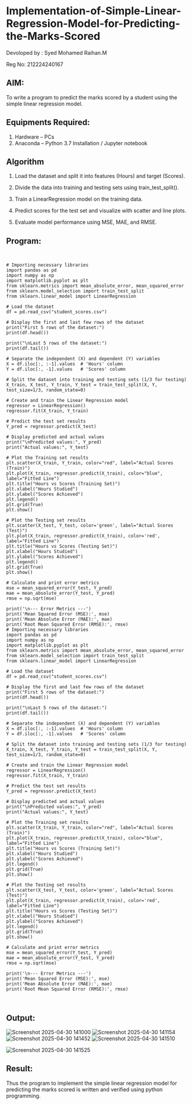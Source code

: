 # Implementation-of-Simple-Linear-Regression-Model-for-Predicting-the-Marks-Scored

Devoloped by : Syed Mohamed Raihan.M

Reg No: 212224240167

## AIM:
To write a program to predict the marks scored by a student using the simple linear regression model.

## Equipments Required:
1. Hardware – PCs
2. Anaconda – Python 3.7 Installation / Jupyter notebook

## Algorithm
1. Load the dataset and split it into features (Hours) and target (Scores).

2. Divide the data into training and testing sets using train_test_split().

3. Train a LinearRegression model on the training data.

4. Predict scores for the test set and visualize with scatter and line plots.

5. Evaluate model performance using MSE, MAE, and RMSE.
 

## Program:
```


# Importing necessary libraries
import pandas as pd
import numpy as np
import matplotlib.pyplot as plt
from sklearn.metrics import mean_absolute_error, mean_squared_error
from sklearn.model_selection import train_test_split
from sklearn.linear_model import LinearRegression

# Load the dataset
df = pd.read_csv("student_scores.csv")

# Display the first and last few rows of the dataset
print("First 5 rows of the dataset:")
print(df.head())

print("\nLast 5 rows of the dataset:")
print(df.tail())

# Separate the independent (X) and dependent (Y) variables
X = df.iloc[:, :-1].values  # 'Hours' column
Y = df.iloc[:, -1].values   # 'Scores' column

# Split the dataset into training and testing sets (1/3 for testing)
X_train, X_test, Y_train, Y_test = train_test_split(X, Y, test_size=1/3, random_state=0)

# Create and train the Linear Regression model
regressor = LinearRegression()
regressor.fit(X_train, Y_train)

# Predict the test set results
Y_pred = regressor.predict(X_test)

# Display predicted and actual values
print("\nPredicted values:", Y_pred)
print("Actual values:", Y_test)

# Plot the Training set results
plt.scatter(X_train, Y_train, color="red", label="Actual Scores (Train)")
plt.plot(X_train, regressor.predict(X_train), color="blue", label="Fitted Line")
plt.title("Hours vs Scores (Training Set)")
plt.xlabel("Hours Studied")
plt.ylabel("Scores Achieved")
plt.legend()
plt.grid(True)
plt.show()

# Plot the Testing set results
plt.scatter(X_test, Y_test, color='green', label="Actual Scores (Test)")
plt.plot(X_train, regressor.predict(X_train), color='red', label="Fitted Line")
plt.title("Hours vs Scores (Testing Set)")
plt.xlabel("Hours Studied")
plt.ylabel("Scores Achieved")
plt.legend()
plt.grid(True)
plt.show()

# Calculate and print error metrics
mse = mean_squared_error(Y_test, Y_pred)
mae = mean_absolute_error(Y_test, Y_pred)
rmse = np.sqrt(mse)

print('\n--- Error Metrics ---')
print('Mean Squared Error (MSE):', mse)
print('Mean Absolute Error (MAE):', mae)
print('Root Mean Squared Error (RMSE):', rmse)
# Importing necessary libraries
import pandas as pd
import numpy as np
import matplotlib.pyplot as plt
from sklearn.metrics import mean_absolute_error, mean_squared_error
from sklearn.model_selection import train_test_split
from sklearn.linear_model import LinearRegression

# Load the dataset
df = pd.read_csv("student_scores.csv")

# Display the first and last few rows of the dataset
print("First 5 rows of the dataset:")
print(df.head())

print("\nLast 5 rows of the dataset:")
print(df.tail())

# Separate the independent (X) and dependent (Y) variables
X = df.iloc[:, :-1].values  # 'Hours' column
Y = df.iloc[:, -1].values   # 'Scores' column

# Split the dataset into training and testing sets (1/3 for testing)
X_train, X_test, Y_train, Y_test = train_test_split(X, Y, test_size=1/3, random_state=0)

# Create and train the Linear Regression model
regressor = LinearRegression()
regressor.fit(X_train, Y_train)

# Predict the test set results
Y_pred = regressor.predict(X_test)

# Display predicted and actual values
print("\nPredicted values:", Y_pred)
print("Actual values:", Y_test)

# Plot the Training set results
plt.scatter(X_train, Y_train, color="red", label="Actual Scores (Train)")
plt.plot(X_train, regressor.predict(X_train), color="blue", label="Fitted Line")
plt.title("Hours vs Scores (Training Set)")
plt.xlabel("Hours Studied")
plt.ylabel("Scores Achieved")
plt.legend()
plt.grid(True)
plt.show()

# Plot the Testing set results
plt.scatter(X_test, Y_test, color='green', label="Actual Scores (Test)")
plt.plot(X_train, regressor.predict(X_train), color='red', label="Fitted Line")
plt.title("Hours vs Scores (Testing Set)")
plt.xlabel("Hours Studied")
plt.ylabel("Scores Achieved")
plt.legend()
plt.grid(True)
plt.show()

# Calculate and print error metrics
mse = mean_squared_error(Y_test, Y_pred)
mae = mean_absolute_error(Y_test, Y_pred)
rmse = np.sqrt(mse)

print('\n--- Error Metrics ---')
print('Mean Squared Error (MSE):', mse)
print('Mean Absolute Error (MAE):', mae)
print('Root Mean Squared Error (RMSE):', rmse)



```

## Output:

![Screenshot 2025-04-30 141000](https://github.com/user-attachments/assets/58d0d711-005d-4cc7-86d8-097cebc95a5d)
![Screenshot 2025-04-30 141154](https://github.com/user-attachments/assets/52660918-1005-48fd-885f-54961ff42922)
![Screenshot 2025-04-30 141452](https://github.com/user-attachments/assets/fb0a518a-76c0-4ac7-920d-4c5b298eac51)
![Screenshot 2025-04-30 141510](https://github.com/user-attachments/assets/21b5e03a-0ece-4c4b-bcf3-b1655de61854)

![Screenshot 2025-04-30 141525](https://github.com/user-attachments/assets/7d618dd4-10ea-492f-a855-0e5837229cb9)



## Result:
Thus the program to implement the simple linear regression model for predicting the marks scored is written and verified using python programming.
